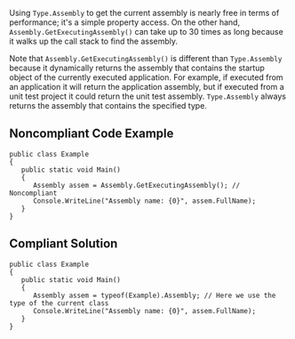 
Using `Type.Assembly` to get the current assembly is nearly free in terms of performance; it's a simple property access. On the other hand, `Assembly.GetExecutingAssembly()` can take up to 30 times as long because it walks up the call stack to find the assembly.

Note that `Assembly.GetExecutingAssembly()` is different than `Type.Assembly` because it dynamically returns the assembly that contains the startup object of the currently executed application. For example, if executed from an application it will return the application assembly, but if executed from a unit test project it could return the unit test assembly. `Type.Assembly` always returns the assembly that contains the specified type.

## Noncompliant Code Example


    public class Example
    {
       public static void Main()
       {
          Assembly assem = Assembly.GetExecutingAssembly(); // Noncompliant
          Console.WriteLine("Assembly name: {0}", assem.FullName);
       }
    }


## Compliant Solution


    public class Example
    {
       public static void Main()
       {
          Assembly assem = typeof(Example).Assembly; // Here we use the type of the current class
          Console.WriteLine("Assembly name: {0}", assem.FullName);
       }
    }

